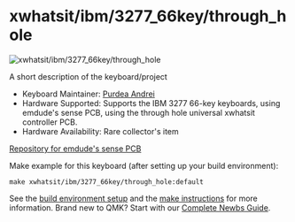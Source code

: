# xwhatsit/ibm/3277_66key/through_hole

![xwhatsit/ibm/3277_66key/through_hole](https://deskthority.net/wiki/images/thumb/4/4a/IBM_3277_typewriter_keyboard_-_keyboard_top.JPG/375px-IBM_3277_typewriter_keyboard_-_keyboard_top.JPG)

A short description of the keyboard/project

* Keyboard Maintainer: [Purdea Andrei](https://github.com/purdeaandrei)
* Hardware Supported: Supports the IBM 3277 66-key keyboards, using emdude's sense PCB, using the through hole universal xwhatsit controller PCB.
* Hardware Availability: Rare collector's item

[Repository for emdude's sense PCB](https://github.com/emdude/XWhatsit-CommonSense-Compatible-IBM-3277-PCB)

Make example for this keyboard (after setting up your build environment):

    make xwhatsit/ibm/3277_66key/through_hole:default

See the [build environment setup](https://docs.qmk.fm/#/getting_started_build_tools) and the [make instructions](https://docs.qmk.fm/#/getting_started_make_guide) for more information. Brand new to QMK? Start with our [Complete Newbs Guide](https://docs.qmk.fm/#/newbs).
